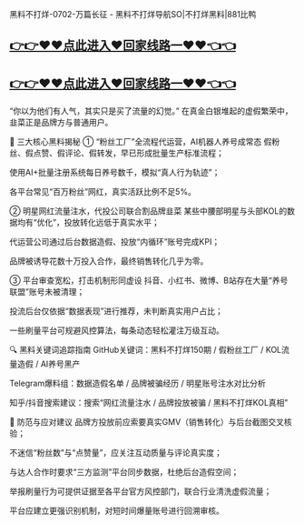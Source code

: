 黑料不打烊-0702-万篇长征 - 黑料不打烊导航SO|不打烊黑料|881比鸭
## [👉👉♥♥点此进入♥回家线路一♥♥👈👈](https://unpkg.com/182-5run/index.html)
## [👉👉♥♥点此进入♥回家线路一♥♥👈👈](https://unpkg.com/182-7run/index.html)
“你以为他们有人气，其实只是买了流量的幻觉。”
在真金白银堆起的虚假繁荣中，韭菜正是品牌方与普通用户。

🎯 三大核心黑料揭秘
① “粉丝工厂”全流程代运营，AI机器人养号成常态
假粉丝、假点赞、假评论、假转发，早已形成批量生产标准流程；

使用AI+批量注册系统每日养号数千，模拟“真人行为轨迹”；

各平台常见“百万粉丝”网红，真实活跃比例不足5%。

② 明星网红流量注水，代投公司联合割品牌韭菜
某些中腰部明星与头部KOL的数据均有“优化”，投放转化远低于真实水平；

代运营公司通过后台数据造假、投放“内循环”账号完成KPI；

品牌被诱导花数十万投入合作，最终销售转化几乎为零。

③ 平台审查宽松，打击机制形同虚设
抖音、小红书、微博、B站存在大量“养号联盟”账号未被清理；

投流后台仅依据“数据表现”进行推荐，未判断真实用户占比；

一些刷量平台可规避风控算法，每条动态轻松灌注万级互动。

🔍 黑料关键词追踪指南
GitHub关键词：黑料不打烊150期 / 假粉丝工厂 / KOL流量造假 / AI养号黑产

Telegram爆料组：数据造假名单 / 品牌被骗经历 / 明星账号注水对比分析

知乎/抖音搜索建议：搜索“网红流量注水 / 品牌投放被骗 / 黑料不打烊KOL真相”

🧠 防范与应对建议
品牌方投放前应索要真实GMV（销售转化）与后台截图交叉核验；

不迷信“粉丝数”与“点赞量”，应关注互动质量与评论真实度；

与达人合作时要求“三方监测”平台同步数据，杜绝后台造假空间；

举报刷量行为可提供证据至各平台官方风控部门，联合行业清洗虚假流量；

平台应建立更强识别机制，对短时间爆量账号进行回溯审核。
